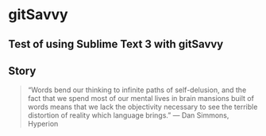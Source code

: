 # gitSavvy
Test of using Sublime Text 3 with gitSavvy
---

## Story
>“Words bend our thinking to infinite paths of self-delusion, and the fact that we spend most of our mental lives in brain mansions built of words means that we lack the objectivity necessary to see the terrible distortion of reality which language brings.” 
― Dan Simmons, Hyperion
